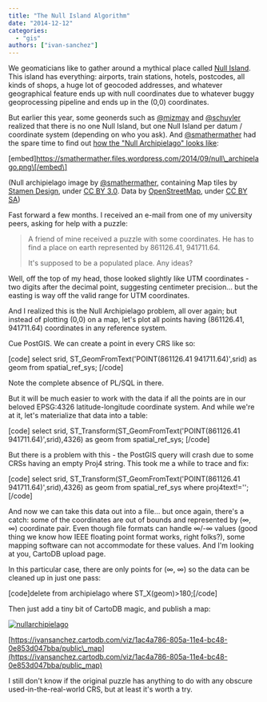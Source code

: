```yaml
---
title: "The Null Island Algorithm"
date: "2014-12-12"
categories: 
  - "gis"
authors: ["ivan-sanchez"]
---
```


We geomaticians like to gather around a mythical place called [Null Island](http://www.nullisland.com/). This island has everything: airports, train stations, hotels, postcodes, all kinds of shops, a huge lot of geocoded addresses, and whatever geographical feature ends up with null coordinates due to whatever buggy geoprocessing pipeline and ends up in the (0,0) coordinates.

But earlier this year, some geonerds such as [@mizmay](http://twitter.com/mizmay) and [@schuyler](http://twitter.com/schuyler) realized that there is no one Null Island, but one Null Island per datum / coordinate system (depending on who you ask). And [@smathermather](http://twitter.com/smathermather) had the spare time to find out [how the "Null Archipielago" looks like](http://smathermather.wordpress.com/2014/09/10/null-archipelago-null-islands-for-all-coordinate-reference-systems/):

\[embed\]https://smathermather.files.wordpress.com/2014/09/null\_archipelago.png\[/embed\]

(Null archipielago image by [@smathermather](http://twitter.com/smathermather), containing Map tiles by [Stamen Design](http://stamen.com), under [CC BY 3.0](http://creativecommons.org/licenses/by/3.0). Data by [OpenStreetMap](http://openstreetmap.org), under [CC BY SA](http://creativecommons.org/licenses/by-sa/3.0))

Fast forward a few months. I received an e-mail from one of my university peers, asking for help with a puzzle:

> A friend of mine received a puzzle with some coordinates. He has to find a place on earth represented by 861126.41, 941711.64.
> 
> It's supposed to be a populated place. Any ideas?

Well, off the top of my head, those looked slightly like UTM coordinates - two digits after the decimal point, suggesting centimeter precision... but the easting is way off the valid range for UTM coordinates.

And I realized this is the Null Archipielago problem, all over again; but instead of plotting (0,0) on a map, let's plot all points having (861126.41, 941711.64) coordinates in any reference system.

Cue PostGIS. We can create a point in every CRS like so:

\[code\] select srid, ST\_GeomFromText('POINT(861126.41 941711.64)',srid) as geom from spatial\_ref\_sys; \[/code\]

Note the complete absence of PL/SQL in there.

But it will be much easier to work with the data if all the points are in our beloved EPSG:4326 latitude-longitude coordinate system. And while we're at it, let's materialize that data into a table:

\[code\] select srid, ST\_Transform(ST\_GeomFromText('POINT(861126.41 941711.64)',srid),4326) as geom from spatial\_ref\_sys; \[/code\]

But there is a problem with this - the PostGIS query will crash due to some CRSs having an empty Proj4 string. This took me a while to trace and fix:

\[code\] select srid, ST\_Transform(ST\_GeomFromText('POINT(861126.41 941711.64)',srid),4326) as geom from spatial\_ref\_sys where proj4text!=''; \[/code\]

And now we can take this data out into a file... but once again, there's a catch: some of the coordinates are out of bounds and represented by (∞, ∞) coordinate pair. Even though file formats can handle ∞/-∞ values (good thing we know how IEEE floating point format works, right folks?), some mapping software can not accommodate for these values. And I'm looking at you, CartoDB upload page.

In this particular case, there are only points for (∞, ∞) so the data can be cleaned up in just one pass:

\[code\]delete from archipielago where ST\_X(geom)>180;\[/code\]

Then just add a tiny bit of CartoDB magic, and publish a map:

[![nullarchipielago](/imgs/2014/12/nullarchipielago.png?w=285)](/imgs/2014/12/nullarchipielago.png)

[https://ivansanchez.cartodb.com/viz/1ac4a786-805a-11e4-bc48-0e853d047bba/public\_map](https://ivansanchez.cartodb.com/viz/1ac4a786-805a-11e4-bc48-0e853d047bba/public_map)

I still don't know if the original puzzle has anything to do with any obscure used-in-the-real-world CRS, but at least it's worth a try.
